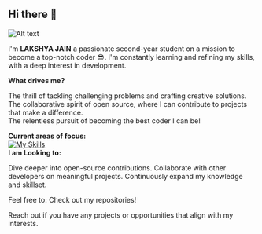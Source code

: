 ## Hi there 👋

![Alt text](https://user-images.githubusercontent.com/74038190/212750155-3ceddfbd-19d3-40a3-87af-8d329c8323c4.gif)

I'm **LAKSHYA JAIN** a passionate  second-year student on a mission to become a top-notch coder 😎. I'm constantly learning and refining my skills, with a deep interest in development. ️<br>

**What drives me?**

The thrill of tackling challenging problems and crafting creative solutions.<br>
The collaborative spirit of open source, where I can contribute to projects that make a difference.<br>
The relentless pursuit of becoming the best coder I can be!<br>

**Current areas of focus:**<br>
[![My Skills](https://skillicons.dev/icons?i=cpp,java,c,js,python,react,nodejs,express,gcp,jquery,npm,git,html,css,bootstrap,tailwind)](https://skillicons.dev)
<br>
**I am Looking to:**

Dive deeper into open-source contributions.
Collaborate with other developers on meaningful projects.
Continuously expand my knowledge and skillset.

Feel free to:
Check out my repositories!

Reach out if you have any projects or opportunities that align with my interests.
<!--
**lakshya1333/lakshya1333** is a ✨ _special_ ✨ repository because its `README.md` (this file) appears on your GitHub profile.

Here are some ideas to get you started:

- 🔭 I’m currently working on ...
- 🌱 I’m currently learning ...
- 👯 I’m looking to collaborate on ...
- 🤔 I’m looking for help with ...
- 💬 Ask me about ...
- 📫 How to reach me: ...
- 😄 Pronouns: ...
- ⚡ Fun fact: ...
-->
